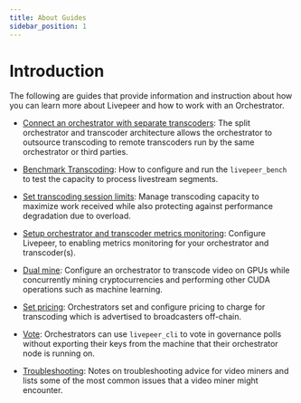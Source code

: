 ```yaml
---
title: About Guides
sidebar_position: 1
---
```


# Introduction

The following are guides that provide information and instruction about how you can learn more about Livepeer and how to work with an Orchestrator.

- [Connect an orchestrator with separate transcoders](/video-miners/how-to-guides/o-t-split): The split orchestrator and transcoder architecture allows the orchestrator to outsource transcoding to remote transcoders run by the same orchestrator or  third parties. 

- [Benchmark Transcoding](/video-miners/how-to-guides/benchmarking): How to configure and run the `livepeer_bench` to test the capacity to process livestream segments.

- [Set transcoding session limits](/video-miners/how-to-guides/session-limits): Manage transcoding capacity to maximize work received while also protecting against performance degradation due to overload.

- [Setup orchestrator and transcoder metrics monitoring](/video-miners/how-to-guides/metrics-monitoring): Configure Livepeer, to enabling metrics monitoring for your orchestrator and transcoder(s).

- [Dual mine](/video-miners/how-to-guides/dual-mining): Configure an orchestrator to transcode video on GPUs while concurrently mining cryptocurrencies and performing other CUDA operations such as machine learning.

- [Set pricing](/video-miners/how-to-guides/pricing): Orchestrators set and configure pricing to charge for transcoding which is advertised to broadcasters off-chain.

- [Vote](/video-miners/how-to-guides/vote): Orchestrators can use `livepeer_cli` to vote in governance polls without exporting their keys from the machine that their orchestrator node is running on.

- [Troubleshooting](/video-miners/how-to-guides/troubleshooting): Notes on troubleshooting advice for video miners and lists some of the most common issues that a video miner might encounter.


